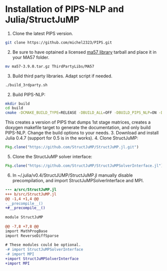 # Installation of PIPS-NLP and Julia/StructJuMP

1. Clone the latest PIPS version.
```bash
git clone https://github.com/michel2323/PIPS.git
```
2. Be sure to have optained a licensed [ma57 library](http://www.hsl.rl.ac.uk/catalogue/ma57.html) tarball and place it in your MA57 folder.
```bash
mv ma57-3.9.0.tar.gz ThirdPartyLibs/MA57
```
3. Build third party libraries. Adapt script if needed.

```bash
./build_3rdparty.sh
```
2. Build PIPS-NLP:
```bash
mkdir build
cd build
cmake -DCMAKE_BUILD_TYPE=RELEASE -DBUILD_ALL=OFF -DBUILD_PIPS_NLP=ON -DBUILD_PIPS_DOC=ON -DDUMP=ON -B. -H..
```
   This creates a version of PIPS that dumps 1st stage matrices, creates a doxygen makefile target to generate the documentation, and only build PIPS-NLP. Change the build options to your needs.
3. Download and install Julia 0.4.7 (support for 0.5 is in the works).
4. Clone StructJuMP:
```julia
Pkg.clone("https://github.com/StructJuMP/StructJuMP.jl.git")
```
5. Clone the StructJuMP solver interface:
```julia
Pkg.clone("https://github.com/StructJuMP/StructJuMPSolverInterface.jl")
```
6. In  ~/.julia/v0.4/StructJUMP/StructJuMP.jl manually disable precompilation, and import StructJuMPSolverInterface and MPI.

```diff
--- a/src/StructJuMP.jl
+++ b/src/StructJuMP.jl
@@ -1,4 +1,4 @@
-__precompile__()
+#__precompile__()
 
module StructJuMP
   
@@ -7,8 +7,8 @@ 
import MathProgBase
import ReverseDiffSparse
     
# These modules could be optional.
-# import StructJuMPSolverInterface
-# import MPI
+import StructJuMPSolverInterface
+import MPI
```

